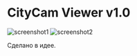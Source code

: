 # CityCam Viewer v1.0
![screenshot1](https://raw.github.com/BioRyajenka/homework2/master/screenshots/shot1.png)
![screenshot2](https://raw.github.com/BioRyajenka/homework2/master/screenshots/shot2.png)

Сделано в идее.
